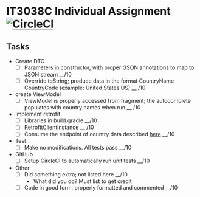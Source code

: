 # IT3038C Individual Assignment [![CircleCI](https://circleci.com/gh/uc-soit/individual-assignment-3048-q-updated-unit-test-reediculous456.svg?style=svg&circle-token=f5e88c8a139f04990daa939abe54aac01858d548)](https://app.circleci.com/pipelines/github/uc-soit/individual-assignment-3048-q-updated-unit-test-reediculous456)

## Tasks
* Create DTO
  - [ ] Parameters in constructor, with proper GSON annotations to map to JSON stream  __/10
  - [ ] Override toString; produce data in the format CountryName CountryCode (example: United States US)  __ /10
* create ViewModel
  - [ ] ViewModel is properly accessed from fragment; the autocomplete populates with country names when run  __ /10
* Implement retrofit
  - [ ] Libraries in build.gradle  __/10
  - [ ] RetrofitClientInstance  __ /10
  - [ ] Consume the endpoint of country data described [here]( http://jsonservices.com/cgi-bin/services.pl?search=List+of+Countries)  __/10
* Test
  - [ ] Make no modifications. All tests pass  __/10
* GitHub
  - [ ] Setup CircleCI to automatically run unit tests  __/10
* Other
  - [ ] Did something extra; not listed here  __/10
    * What did you do?  Must list to get credit
  - [ ] Code in good form, properly formatted and commented  __/10